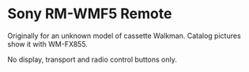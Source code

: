 Sony RM-WMF5 Remote
===================

Originally for an unknown model of cassette Walkman. Catalog pictures show it
with WM-FX855.

No display, transport and radio control buttons only.
